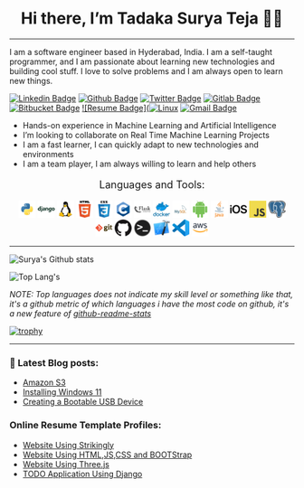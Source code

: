 <h1 align="center">Hi there, I’m Tadaka Surya Teja 👨‍💻</h1>
<hr class="dashed">
<p>
I am a software engineer based in Hyderabad, India. I am a self-taught programmer, and I am passionate about learning new technologies and building cool stuff.
I love to solve problems and I am always open to learn new things.
</p>

[![Linkedin Badge](https://img.shields.io/badge/-TadakaSuryaTeja-blue?style=flat-square&logo=Linkedin&logoColor=white&link=/https://www.linkedin.com/in/surya-teja-tadaka-36ba8814a/)](https://www.linkedin.com/in/surya-teja-tadaka-36ba8814a/)
[![Github Badge](https://img.shields.io/badge/-Github-blue?style=flat-square&logo=Github&logoColor=white&link=/https://github.com/TadakaSuryaTeja)](https://github.com/TadakaSuryaTeja)
[![Twitter Badge](https://img.shields.io/badge/-Twitter-blue?style=flat-square&logo=Twitter&logoColor=white&link=/https://twitter.com/TadakaSuryaTeja)](https://twitter.com/TadakaSuryaTeja)
[![Gitlab Badge](https://img.shields.io/badge/-Gitlab-blue?style=flat-square&logo=Gitlab&logoColor=white&link=/https://gitlab.com/suryateja233)](https://gitlab.com/suryateja233)
[![Bitbucket Badge](https://img.shields.io/badge/-Bitbucket-blue?style=flat-square&logo=Bitbucket&logoColor=white&link=/https://bitbucket.org/tadaka_surya_teja/)](https://bitbucket.org/tadaka_surya_teja/)
[![Resume Badge](![Linux](https://img.shields.io/badge/Linux-FCC624?style=for-the-badge&logo=linux&logoColor=black&link=/https://tadakasuryateja.mystrikingly.com/)](https://tadakasuryateja.mystrikingly.com/)
[![Gmail Badge](https://img.shields.io/badge/-suryateja233@gmail.com-c14438?style=flat-square&logo=Gmail&logoColor=white&link=mailto:suryateja233@gmail.com)](mailto:suryateja233@gmail.com)

- Hands-on experience in Machine Learning and Artificial Intelligence
- I’m looking to collaborate on Real Time Machine Learning Projects
- I am a fast learner, I can quickly adapt to new technologies and environments
- I am a team player, I am always willing to learn and help others

<p align="center" style="font-size:18px">Languages and Tools:</p>
<p align="center">
<img alt="python" height="30" src="https://raw.githubusercontent.com/github/explore/80688e429a7d4ef2fca1e82350fe8e3517d3494d/topics/python/python.png">
<img alt="django" height="30" src="https://raw.githubusercontent.com/github/explore/80688e429a7d4ef2fca1e82350fe8e3517d3494d/topics/django/django.png">
<img alt="linux" height="30" src="https://raw.githubusercontent.com/github/explore/80688e429a7d4ef2fca1e82350fe8e3517d3494d/topics/linux/linux.png">
<img alt="html" height="30" src="https://raw.githubusercontent.com/github/explore/80688e429a7d4ef2fca1e82350fe8e3517d3494d/topics/html/html.png">
<img alt="css" height="30" src="https://raw.githubusercontent.com/github/explore/80688e429a7d4ef2fca1e82350fe8e3517d3494d/topics/css/css.png">
<img alt="c" height="30" src="https://raw.githubusercontent.com/github/explore/80688e429a7d4ef2fca1e82350fe8e3517d3494d/topics/c/c.png">
<img alt="flask" height="30" src="https://raw.githubusercontent.com/github/explore/80688e429a7d4ef2fca1e82350fe8e3517d3494d/topics/flask/flask.png">
<img alt="docker" height="30" src="https://raw.githubusercontent.com/github/explore/80688e429a7d4ef2fca1e82350fe8e3517d3494d/topics/docker/docker.png">
<img alt="mysql" height="30" src="https://raw.githubusercontent.com/github/explore/80688e429a7d4ef2fca1e82350fe8e3517d3494d/topics/mysql/mysql.png">
<img alt="android" height="30" src="https://raw.githubusercontent.com/github/explore/80688e429a7d4ef2fca1e82350fe8e3517d3494d/topics/android/android.png" />
<img alt="Java" height="30" src="https://raw.githubusercontent.com/github/explore/80688e429a7d4ef2fca1e82350fe8e3517d3494d/topics/java/java.png" />
<img alt="iOS" height="30" src="https://raw.githubusercontent.com/github/explore/80688e429a7d4ef2fca1e82350fe8e3517d3494d/topics/ios/ios.png" />
<img alt="JavaScript" height="30" src="https://raw.githubusercontent.com/github/explore/80688e429a7d4ef2fca1e82350fe8e3517d3494d/topics/javascript/javascript.png" />
<img alt="PostgreSQL" height="30" src="https://raw.githubusercontent.com/github/explore/80688e429a7d4ef2fca1e82350fe8e3517d3494d/topics/postgresql/postgresql.png" />
<img alt="Git" height="30" src="https://raw.githubusercontent.com/github/explore/80688e429a7d4ef2fca1e82350fe8e3517d3494d/topics/git/git.png" />
<img alt="GitHub" height="30" src="https://raw.githubusercontent.com/github/explore/78df643247d429f6cc873026c0622819ad797942/topics/github/github.png" />
<img alt="Terminal" height="30" src="https://raw.githubusercontent.com/github/explore/80688e429a7d4ef2fca1e82350fe8e3517d3494d/topics/terminal/terminal.png" />
<img alt="XCode" height="30" src="https://raw.githubusercontent.com/github/explore/80688e429a7d4ef2fca1e82350fe8e3517d3494d/topics/xcode/xcode.png" />
<img alt="Visual Studio Code" height="30" src="https://raw.githubusercontent.com/github/explore/80688e429a7d4ef2fca1e82350fe8e3517d3494d/topics/visual-studio-code/visual-studio-code.png" />
<img alt="AWS" height="30" src="https://raw.githubusercontent.com/github/explore/80688e429a7d4ef2fca1e82350fe8e3517d3494d/topics/aws/aws.png" />
</p>
<hr class="dashed">

![Surya's Github stats](https://github-readme-stats.vercel.app/api?username=TadakaSuryaTeja&show_icons=true&theme=radical)

![Top Lang's](https://github-readme-stats.vercel.app/api/top-langs/?username=TadakaSuryaTeja&layout=compact&theme=radical)

*NOTE: Top languages does not indicate my skill level or something like that, it's a github metric of which languages i have the most code on github, it's a new feature of [github-readme-stats](https://github.com/krushnatkhawale/github-readme-stats)*

[![trophy](https://github-profile-trophy.vercel.app/?username=TadakaSuryaTeja&theme=monokai&margin-w=15&margin-h=15&&no-frame=true&row=1)](https://github.com/ryo-ma/github-profile-trophy)
<hr class="dashed">

### 📕 Latest Blog posts:
<!-- BLOG-POST-LIST:START -->
- [Amazon S3](https://medium.com/@suryateja233/amazon-s3-b8087028e8e8)
- [Installing Windows 11](https://medium.com/@suryateja233/installing-windows-11-ecf8e0a239c0)
- [Creating a Bootable USB Device](https://medium.com/@suryateja233/installing-operating-system-in-any-machine-265c4fad1a61)
<!-- BLOG-POST-LIST:END -->


### Online Resume Template Profiles:
<!-- RESUMES-LIST:START -->
- [Website Using Strikingly](https://tadakasuryateja.mystrikingly.com/)
- [Website Using HTML,JS,CSS and BOOTStrap](https://tadakasuryateja.github.io/Surya_teja_resume_template/)
- [Website Using Three.js](https://tadakasuryateja.github.io/Three_js_learning/)
- [TODO Application Using Django](https://tadakasuryateja.pythonanywhere.com/)
<!---
TadakaSuryaTeja/TadakaSuryaTeja is a ✨ special ✨ repository because its `README.md` (this file) appears on your GitHub profile.
You can click the Preview link to take a look at your changes.
--->
